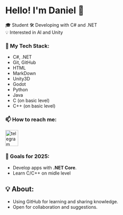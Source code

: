 # Hello! I'm Daniel 👋

🎓 Student
🛠️ Developing with C# and .NET  
💡 Interested in AI and Unity

### 🧰 My Tech Stack:
- C#, .NET
- Git, GitHub
- HTML
- MarkDown
- Unity3D
- Godot
- Python
- Java
- C (on basic level)
- C++ (on basic level)

### 📫 How to reach me:
<a href="https://t.me/Daniel_Von_Manstein" target="_blank">
  <img src="https://upload.wikimedia.org/wikipedia/commons/8/83/Telegram_2019_Logo.svg" alt="telegram" width="40" height="50" />
</a>

### 🚀 Goals for 2025:
- Develop apps with **.NET Core**.
- Learn C/C++ on midle level

## 💡 About:
- Using GitHub for learning and sharing knowledge.
- Open for collaboration and suggestions.
